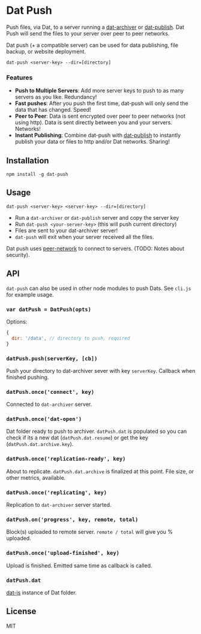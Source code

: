 # Dat Push

Push files, via Dat, to a server running a [dat-archiver](https://github.com/maxogden/dat-archiver) or [dat-publish](https://github.com/joehand/dat-publish). Dat Push will send the files to your server over peer to peer networks.

Dat push (+ a compatible server) can be used for data publishing, file backup, or website deployment.

```
dat-push <server-key> --dir=[directory]
```

### Features

* **Push to Multiple Servers**: Add more server keys to push to as many servers as you like. Redundancy!
* **Fast pushes**: After you push the first time, dat-push will only send the data that has changed. Speed!
* **Peer to Peer**: Data is sent encrypted over peer to peer networks (not using http). Data is sent directly between you and your servers. Networks!
* **Instant Publishing**: Combine dat-push with [dat-publish](https://github.com/joehand/dat-publish) to instantly publish your data or files to http and/or Dat networks. Sharing!

## Installation

```
npm install -g dat-push
```

## Usage

```
dat-push <server-key> <server-key> --dir=[directory]
```

* Run a `dat-archiver` or `dat-publish` server and copy the server key
* Run `dat-push <your-server-key>` (this will push current directory)
* Files are sent to your dat-archiver server!
* `dat-push` will exit when your server received all the files.

Dat push uses [peer-network](https://github.com/mafintosh/peer-network) to connect to servers. (TODO: Notes about security).

## API

`dat-push` can also be used in other node modules to push Dats. See `cli.js` for example usage.

### `var datPush = DatPush(opts)`

Options:

```js
{
  dir: '/data', // directory to push, required
}
```

### `datPush.push(serverKey, [cb])`

Push your directory to dat-archiver sever with key `serverKey`. Callback when finished pushing.

### `datPush.once('connect', key)`

Connected to `dat-archiver` server.

### `datPush.once('dat-open')`

Dat folder ready to push to archiver. `datPush.dat` is populated so you can check if its a new dat (`datPush.dat.resume`) or get the key (`datPush.dat.archive.key`).

### `datPush.once('replication-ready', key)`

About to replicate. `datPush.dat.archive` is finalized at this point. File size, or other metrics, available.

### `datPush.once('replicating', key)`

Replication to `dat-archiver` server started.

### `datPush.on('progress', key, remote, total)`

Block(s) uploaded to remote server. `remote / total` will give you % uploaded.

### `datPush.once('upload-finished', key)`

Upload is finished. Emitted same time as callback is called.

### `datPush.dat`

[dat-js](https://github.com/joehand/dat-js) instance of Dat folder.

## License

MIT
